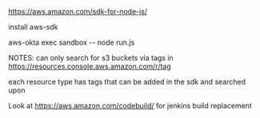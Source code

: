 https://aws.amazon.com/sdk-for-node-js/

install aws-sdk

aws-okta exec sandbox -- node run.js

NOTES:
can only search for s3 buckets via tags in
https://resources.console.aws.amazon.com/r/tag

each resource type has tags that can be added in the sdk and searched upon

Look at https://aws.amazon.com/codebuild/ for jenkins build replacement